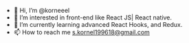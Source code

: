 - 👋 Hi, I’m @korneeel
- 👀 I’m interested in front-end like React JS| React native.
- 🌱 I’m currently learning advanced React Hooks, and Redux.
- 📫 How to reach me s.kornel199618@gmail.com

<!---
korneeel/korneeel is a ✨ special ✨ repository because its `README.md` (this file) appears on your GitHub profile.
You can click the Preview link to take a look at your changes.
--->
